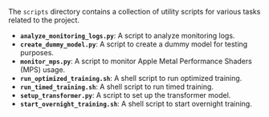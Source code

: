 The `scripts` directory contains a collection of utility scripts for various tasks related to the project.

- **`analyze_monitoring_logs.py`**: A script to analyze monitoring logs.
- **`create_dummy_model.py`**: A script to create a dummy model for testing purposes.
- **`monitor_mps.py`**: A script to monitor Apple Metal Performance Shaders (MPS) usage.
- **`run_optimized_training.sh`**: A shell script to run optimized training.
- **`run_timed_training.sh`**: A shell script to run timed training.
- **`setup_transformer.py`**: A script to set up the transformer model.
- **`start_overnight_training.sh`**: A shell script to start overnight training.
